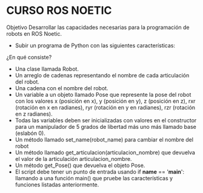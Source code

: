 # CURSO ROS NOETIC

Objetivo
Desarrollar las capacidades necesarias para la programación de robots en ROS Noetic.

- Subir un programa de Python con las siguientes características:

¿En qué consiste?

- Una clase llamada Robot.
- Un arreglo de cadenas representando el nombre de cada articulación del robot.
- Una cadena con el nombre del robot.
- Un variable a un objeto llamado Pose que represente la pose del robot con los valores x (posición en x), y (posición en y), z (posición en z), rxr (rotación en x en radianes), ryr (rotación en y en radianes), rzr (rotación en z radianes).
- Todas las variables deben ser inicializadas con valores en el constructor para un manipulador de 5 grados de libertad más uno más llamado base (eslabón 0).
- Un método llamado set_name(robot_name) para cambiar el nombre del robot
- Un método llamado get_articulacion(articulacion_nombre) que devuelva el valor de la articulación articulacion_nombre.
- Un método get_Pose() que devuelva el objeto Pose.
- El script debe tener un punto de entrada usando if __name__ == '__main__': llamando a una función main() que pruebe las características y funciones listadas anteriormente.
